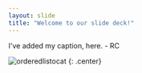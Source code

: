 ```yaml
---
layout: slide
title: "Welcome to our slide deck!"
---
```


I've added my caption, here.  - RC

![orderedlistocat](https://octodex.github.com/images/orderedlistocat.png)
{: .center}
